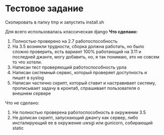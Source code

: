 # Тестовое задание
Скопировать в папку tmp и запустить install.sh

Для всего использовалась классическая django
**Что сделано:**
1. Полностью проверено на 2.7 работоспособность
2. На 3.5 возникли трудности, сборка должна работать, но было сложно проверить, есть вариант 100% работающий на 3.11 и последней джанге, могу добавить, но, я так понимаю, это не совсем то что хотели.
3. Написан тест проверяющий работоспособность урла
4. Написан системный сервис, который проверяет доступность и пишет в syslog
5. Написан частично скрипт, который ставит и настравивает систему, прописывает задачу в кронтаб, спрашивает пользователя о внешнем сервере

Что не сделано:
1. Не полностью проверена работоспособность в окружении 3.5
2. Не дописан скрипт, запускающий джангу как сервер, либо инсталирующий ее в окружение uwsgi или gunicorn, собирающий static
